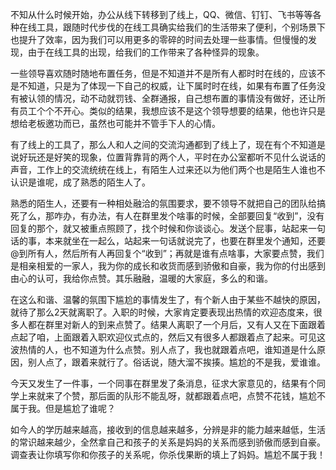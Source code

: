 不知从什么时候开始，办公从线下转移到了线上，QQ、微信、钉钉、飞书等等各种在线工具，跟随时代步伐的在线工具确实给我们的生活带来了便利，个别场景下也提升了效率，因为我们可以用更多的零碎的时间去处理一些事情。但慢慢的发现，由于在线工具的出现，给我们的工作带来了各种怪异的现象。

一些领导喜欢随时随地布置任务，但是不知道并不是所有人都时时在线的，应该不是不知道，只是为了体现一下自己的权威，让下属时时在线，如果有布置了任务没有被认领的情况，动不动就罚钱、全群通报，自己想布置的事情没有做好，还让所有员工个个不开心。类似的结果，我想应该不是这个领导想要的结果，他也许只是想给老板邀功而已，虽然也可能并不管手下人的心情。

有了线上的工具了，那么人和人之间的交流沟通都到了线上了，现在有个不知道是说好玩还是好笑的现象，位置背靠背的两个人，平时在办公室都听不见什么说话的声音，工作上的交流统统在线上，有陌生人过来还以为他们两个也是陌生人谁也不认识是谁呢，成了熟悉的陌生人了。

熟悉的陌生人，还要有一种相处融洽的氛围要求，要不领导不就把自己的团队给搞死了么，那咋办，有办法，有人在群里发个啥事的时候，全部要回复“收到”，没有回复的那个，就又被重点照顾了，找个时候和你谈谈心。发送个屁事，站起来一句话的事，本来就坐在一起么，站起来一句话就说完了，也要在群里发个通知，还要@到所有人，然后所有人再回复个“收到”；再就是谁有点啥事，大家要点赞，我们是相亲相爱的一家人，我为你的成长和收货而感到骄傲和自豪，我为你的付出感到由心的认可，我给你点赞。其乐融融，温暖的大家庭，多么的和谐。

在这么和谐、温馨的氛围下尴尬的事情发生了，有个新人由于某些不越快的原因，就待了那么2天就离职了。入职的时候，大家肯定要表现出热情的欢迎态度来，很多人都在群里对新人的到来点赞了。结果人离职了一个月后，又有人又在下面跟着点起了咱，上面跟着入职欢迎仪式点的，然后又有很多人都跟着点了起来。可见这波热情的人，也不知道为什么点赞。别人点了，我也就跟着点吧，谁知道是什么原因，别人点了，跟着来就行了。俗话说，随大溜不挨揍。尴尬的不是我，爱谁谁。

今天又发生了一件事，一个同事在群里发了条消息，征求大家意见的，结果有个同学上来就来了个赞，那后面的队形不能乱呀，就都跟着点吧，点赞不花钱，尴尬不属于我。但是尴尬了谁呢？

如今人的学历越来越高，接收到的信息越来越多，分辨是非的能力越来越低，生活的常识越来越少，全然拿自己和孩子的关系是妈妈的关系而感到骄傲而感到自豪。调查表让你填写你和你孩子的关系呢，你杀伐果断的填上了妈妈。尴尬不属于我！